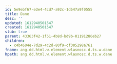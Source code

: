 ```yaml
---
id: 5e9ebf67-e3e4-4cd7-a92c-1d547a9f0555
title: Dane
desc: ''
updated: 1612940501547
created: 1612940501547
stub: true
parent: 43363f42-1f51-4b8d-bd9b-01191286eb27
children:
  - c4b4604e-7d29-4c2d-80f9-cf305298a761
fname: ang.dd.html.w.element.wlasnosc.d.ts.w.dane
hpath: ang.dd.html.w.element.wlasnosc.d.ts.w.dane
---
```



